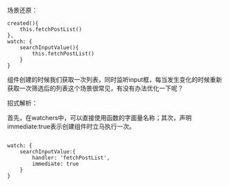 场景还原：

```
created(){
    this.fetchPostList()
},
watch: {
    searchInputValue(){
        this.fetchPostList()
    }
}

```

组件创建的时候我们获取一次列表，同时监听input框，每当发生变化的时候重新获取一次筛选后的列表这个场景很常见，有没有办法优化一下呢？

招式解析：

首先，在watchers中，可以直接使用函数的字面量名称；其次，声明immediate:true表示创建组件时立马执行一次。

```

watch: {
    searchInputValue:{
        handler: 'fetchPostList',
        immediate: true
    }
}

```